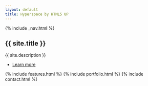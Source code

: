 ```yaml
---
layout: default
title: Hyperspace by HTML5 UP
---
```


{% include _nav.html %}

<!-- Wrapper -->
<div id="wrapper">

<!-- Intro -->
<section id="intro" class="wrapper style1 fullscreen fade-up">
	<div class="inner">
		<h1>{{ site.title }}</h1>
		<p>{{ site.description }}</p>
		<ul class="actions">
			<li><a href="#one" class="button scrolly">Learn more</a></li>
		</ul>
	</div>
</section>

{% include features.html %}
{% include portfolio.html %}
{% include contact.html %}


</div>
